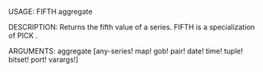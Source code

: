 USAGE:
     FIFTH aggregate 

DESCRIPTION:
     Returns the fifth value of a series.
     FIFTH is a specialization of PICK .

ARGUMENTS:
    aggregate [any-series! map! gob! pair! date! time! tuple! bitset! port! varargs!]
